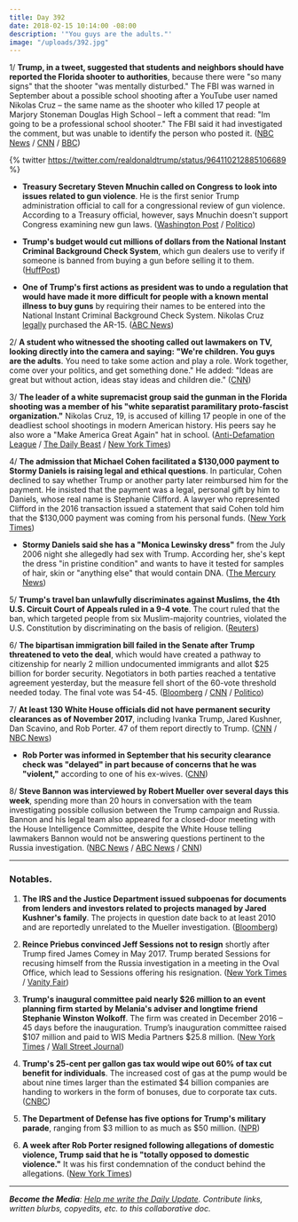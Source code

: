 ```yaml
---
title: Day 392
date: 2018-02-15 10:14:00 -08:00
description: '"You guys are the adults."'
image: "/uploads/392.jpg"
---
```


1/ **Trump, in a tweet, suggested that students and neighbors should have reported the Florida shooter to authorities**, because there were "so many signs" that the shooter "was mentally disturbed." The FBI was warned in September about a possible school shooting after a YouTube user named Nikolas Cruz – the same name as the shooter who killed 17 people at Marjory Stoneman Douglas High School – left a comment that read: "Im going to be a professional school shooter." The FBI said it had investigated the comment, but was unable to identify the person who posted it. ([NBC News](https://www.nbcnews.com/politics/donald-trump/trump-says-classmates-neighbors-should-have-reported-florida-gunman-n848246) / [CNN](https://www.cnn.com/2018/02/15/us/nikolas-cruz-fbi-warned/index.html) / [BBC](http://www.bbc.com/news/world-us-canada-43071710))

{% twitter https://twitter.com/realdonaldtrump/status/964110212885106689 %}

* **Treasury Secretary Steven Mnuchin called on Congress to look into issues related to gun violence**. He is the first senior Trump administration official to call for a congressional review of gun violence. According to a Treasury official, however, says Mnuchin doesn't support Congress examining new gun laws. ([Washington Post](https://www.washingtonpost.com/news/business/wp/2018/02/15/mnuchin-calls-on-congress-to-look-into-gun-violence-issue-after-school-shooting-breaking-with-rest-of-white-house/) / [Politico](https://www.politico.com/story/2018/02/15/steven-mnuchin-congress-gun-control-414314))

* **Trump's budget would cut millions of dollars from the National Instant Criminal Background Check System**, which gun dealers use to verify if someone is banned from buying a gun before selling it to them. ([HuffPost](https://www.huffingtonpost.com/entry/trump-nra-gun-safety-background-checks_us_5a84abdee4b0774f31d1b770))

* **One of Trump's first actions as president was to undo a regulation that would have made it more difficult for people with a known mental illness to buy guns** by requiring their names to be entered into the National Instant Criminal Background Check System. Nikolas Cruz [legally](https://www.washingtonpost.com/news/morning-mix/wp/2018/02/15/florida-shooting-suspect-nikolas-cruz-guns-depression-and-a-life-in-free-fall/) purchased the AR-15. ([ABC News](http://abcnews.go.com/Politics/trump-ended-rule-block-mentally-ill-guns/story?id=53113891)) 

2/ **A student who witnessed the shooting called out lawmakers on TV, looking directly into the camera and saying: "We're children. You guys are the adults**. You need to take some action and play a role. Work together, come over your politics, and get something done." He added: "Ideas are great but without action, ideas stay ideas and children die." ([CNN](https://www.cnn.com/2018/02/15/us/david-hogg-school-shooting-new-day-cnntv/index.html))

3/ **The leader of a white supremacist group said the gunman in the Florida shooting was a member of his "white separatist paramilitary proto-fascist organization."** Nikolas Cruz, 19, is accused of killing 17 people in one of the deadliest school shootings in modern American history. His peers say he also wore a "Make America Great Again" hat in school. ([Anti-Defamation League](https://www.adl.org/blog/florida-white-supremacist-group-admits-ties-to-alleged-parkland-school-shooter-nikolas-cruz) / [The Daily Beast](https://www.thedailybeast.com/nikolas-cruz-trained-with-florida-white-supremacist-group-leader-says) / [New York Times](https://www.nytimes.com/2018/02/15/us/florida-shooting.html))

4/ **The admission that Michael Cohen facilitated a $130,000 payment to Stormy Daniels is raising legal and ethical questions**. In particular, Cohen declined to say whether Trump or another party later reimbursed him for the payment. He insisted that the payment was a legal, personal gift by him to Daniels, whose real name is Stephanie Clifford. A lawyer who represented Clifford in the 2016 transaction issued a statement that said Cohen told him that the $130,000 payment was coming from his personal funds. ([New York Times](https://www.nytimes.com/2018/02/14/us/politics/stormy-daniels-michael-cohen-trump.html))

* **Stormy Daniels said she has a "Monica Lewinsky dress"** from the July 2006 night she allegedly had sex with Trump. According her, she's kept the dress "in pristine condition" and wants to have it tested for samples of hair, skin or "anything else" that would contain DNA. ([The Mercury News](https://www.mercurynews.com/2018/02/15/stormy-daniels-has-a-monica-lewinsky-dress-to-test-for-trumps-dna-report-says/))

5/ **Trump's travel ban unlawfully discriminates against Muslims, the 4th U.S. Circuit Court of Appeals ruled in a 9-4 vote**. The court ruled that the ban, which targeted people from six Muslim-majority countries, violated the U.S. Constitution by discriminating on the basis of religion. ([Reuters](https://www.reuters.com/article/us-usa-court-immigration/u-s-court-says-trump-travel-ban-unlawfully-discriminates-against-muslims-idUSKCN1FZ23U))

6/ **The bipartisan immigration bill failed in the Senate after Trump threatened to veto the deal**, which would have created a pathway to citizenship for nearly 2 million undocumented immigrants and allot $25 billion for border security. Negotiators in both parties reached a tentative agreement yesterday, but the measure fell short of the 60-vote threshold needed today. The final vote was 54-45. ([Bloomberg](https://www.bloomberg.com/news/articles/2018-02-15/senate-heads-to-immigration-showdown-votes-with-no-clear-outcome) / [CNN](https://www.cnn.com/2018/02/15/politics/trump-immigration-veto/index.html) / [Politico](https://www.politico.com/story/2018/02/15/immigration-daca-senate-412459))

7/ **At least 130 White House officials did not have permanent security clearances as of November 2017**, including Ivanka Trump, Jared Kushner, Dan Scavino, and Rob Porter. 47 of them report directly to Trump. ([CNN](https://www.cnn.com/2018/02/14/politics/security-clearances-white-house/index.html) / [NBC News](https://www.nbcnews.com/politics/white-house/scores-top-white-house-officials-lack-permanent-security-clearances-n848191))

* **Rob Porter was informed in September that his security clearance check was "delayed" in part because of concerns that he was "violent,"** according to one of his ex-wives. ([CNN](https://www.cnn.com/2018/02/15/politics/rob-porter-clearance-white-house/index.html))

8/ **Steve Bannon was interviewed by Robert Mueller over several days this week**, spending more than 20 hours in conversation with the team investigating possible collusion between the Trump campaign and Russia. Bannon and his legal team also appeared for a closed-door meeting with the House Intelligence Committee, despite the White House telling lawmakers Bannon would not be answering questions pertinent to the Russia investigation. ([NBC News](https://www.nbcnews.com/politics/donald-trump/steve-bannon-met-mueller-multiple-times-over-past-week-n848421) / [ABC News](http://abcnews.go.com/Politics/white-house-strategist-steve-bannon-expected-back-capitol/story?id=53100470) / [CNN](https://www.cnn.com/2018/02/14/politics/bannon-contempt-hearing/index.html))

---

### Notables.

1. **The IRS and the Justice Department issued subpoenas for documents from lenders and investors related to projects managed by Jared Kushner's family**. The projects in question date back to at least 2010 and are reportedly unrelated to the Mueller investigation. ([Bloomberg](https://www.bloomberg.com/news/articles/2018-02-15/kushner-investors-said-to-be-subpoenaed-by-u-s-tax-authorities))

2. **Reince Priebus convinced Jeff Sessions not to resign** shortly after Trump fired James Comey in May 2017. Trump berated Sessions for recusing himself from the Russia investigation in a meeting in the Oval Office, which lead to Sessions offering his resignation. ([New York Times](https://www.nytimes.com/2018/02/14/us/politics/riding-an-untamed-horse-priebus-opens-up-on-serving-trump.html) / [Vanity Fair](https://www.vanityfair.com/news/2018/02/reince-priebus-opens-up-about-his-six-months-of-magical-thinking))

3. **Trump's inaugural committee paid nearly $26 million to an event planning firm started by Melania's adviser and longtime friend Stephanie Winston Wolkoff**. The firm was created in December 2016 – 45 days before the inauguration. Trump’s inauguration committee raised $107 million and paid to WIS Media Partners $25.8 million. ([New York Times](https://www.nytimes.com/2018/02/15/us/politics/trumps-inaugural-committee-paid-26-million-to-first-ladys-friend.html) / [Wall Street Journal](https://www.wsj.com/articles/trumps-inaugural-committee-spent-nearly-107-million-on-events-1518722022?mod=article_inline))

4. **Trump's 25-cent per gallon gas tax would wipe out 60% of tax cut benefit for individuals**. The increased cost of gas at the pump would be about nine times larger than the estimated $4 billion companies are handing to workers in the form of bonuses, due to corporate tax cuts. ([CNBC](https://www.cnbc.com/2018/02/15/trumps-gas-tax-would-wipe-out-60-percent-of-tax-cut-benefit.html))

5. **The Department of Defense has five options for Trump's military parade**, ranging from $3 million to as much as $50 million. ([NPR](https://www.npr.org/2018/02/15/585924807/trumps-military-parade-could-cost-as-much-as-50-million))

6. **A week after Rob Porter resigned following allegations of domestic violence, Trump said that he is "totally opposed to domestic violence."** It was his first condemnation of the conduct behind the allegations. ([New York Times](https://www.nytimes.com/2018/02/14/us/politics/john-kelly-rob-porter-security-clearances.html))

---

***Become the Media**: [Help me write the Daily Update](https://public.etherpad-mozilla.org/p/wtfjht-021518). Contribute links, written blurbs, copyedits, etc. to this collaborative doc.*
